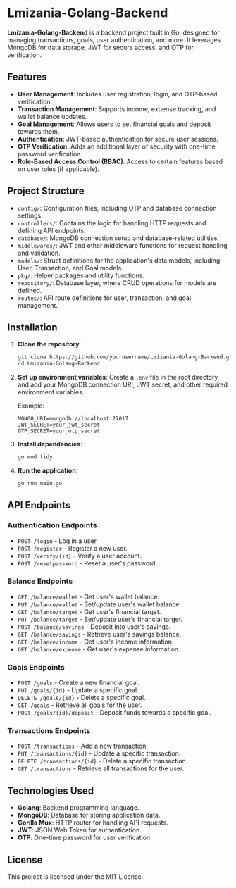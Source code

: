 # Lmizania-Golang-Backend

**Lmizania-Golang-Backend** is a backend project built in Go, designed for managing transactions, goals, user authentication, and more. It leverages MongoDB for data storage, JWT for secure access, and OTP for verification.

## Features

- **User Management**: Includes user registration, login, and OTP-based verification.
- **Transaction Management**: Supports income, expense tracking, and wallet balance updates.
- **Goal Management**: Allows users to set financial goals and deposit towards them.
- **Authentication**: JWT-based authentication for secure user sessions.
- **OTP Verification**: Adds an additional layer of security with one-time password verification.
- **Role-Based Access Control (RBAC)**: Access to certain features based on user roles (if applicable).

## Project Structure

- `config/`: Configuration files, including OTP and database connection settings.
- `controllers/`: Contains the logic for handling HTTP requests and defining API endpoints.
- `database/`: MongoDB connection setup and database-related utilities.
- `middlewares/`: JWT and other middleware functions for request handling and validation.
- `models/`: Struct definitions for the application's data models, including User, Transaction, and Goal models.
- `pkg/`: Helper packages and utility functions.
- `repository/`: Database layer, where CRUD operations for models are defined.
- `routes/`: API route definitions for user, transaction, and goal management.

## Installation

1. **Clone the repository**:
   ```bash
   git clone https://github.com/yourusername/Lmizania-Golang-Backend.git
   cd Lmizania-Golang-Backend
   ```

2. **Set up environment variables**:
   Create a `.env` file in the root directory and add your MongoDB connection URI, JWT secret, and other required environment variables.
   
   Example:
   ```
   MONGO_URI=mongodb://localhost:27017
   JWT_SECRET=your_jwt_secret
   OTP_SECRET=your_otp_secret
   ```

3. **Install dependencies**:
   ```bash
   go mod tidy
   ```

4. **Run the application**:
   ```bash
   go run main.go
   ```


## API Endpoints

### Authentication Endpoints
- `POST /login` - Log in a user.
- `POST /register` - Register a new user.
- `POST /verify/{id}` - Verify a user account.
- `POST /resetpassword` - Reset a user's password.

### Balance Endpoints
- `GET /balance/wallet` - Get user's wallet balance.
- `PUT /balance/wallet` - Set/update user's wallet balance.
- `GET /balance/target` - Get user's financial target.
- `PUT /balance/target` - Set/update user's financial target.
- `POST /balance/savings` - Deposit into user's savings.
- `GET /balance/savings` - Retrieve user's savings balance.
- `GET /balance/income` - Get user's income information.
- `GET /balance/expense` - Get user's expense information.

### Goals Endpoints
- `POST /goals` - Create a new financial goal.
- `PUT /goals/{id}` - Update a specific goal.
- `DELETE /goals/{id}` - Delete a specific goal.
- `GET /goals` - Retrieve all goals for the user.
- `POST /goals/{id}/deposit` - Deposit funds towards a specific goal.

### Transactions Endpoints
- `POST /transactions` - Add a new transaction.
- `PUT /transactions/{id}` - Update a specific transaction.
- `DELETE /transactions/{id}` - Delete a specific transaction.
- `GET /transactions` - Retrieve all transactions for the user.


## Technologies Used

- **Golang**: Backend programming language.
- **MongoDB**: Database for storing application data.
- **Gorilla Mux**: HTTP router for handling API requests.
- **JWT**: JSON Web Token for authentication.
- **OTP**: One-time password for user verification.

## License

This project is licensed under the MIT License.

